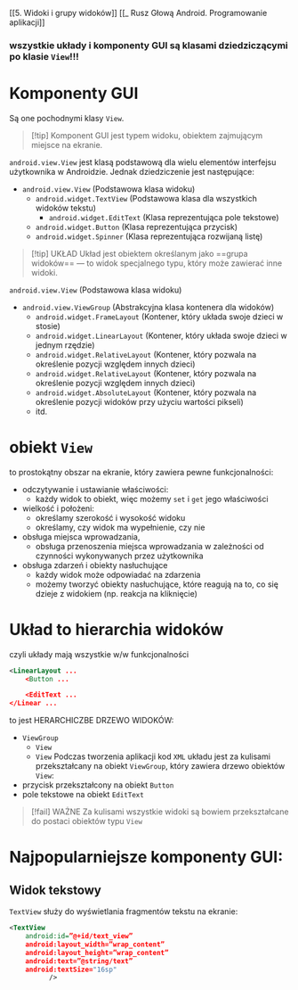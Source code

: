 [[5. Widoki i grupy widoków]]
[[_ Rusz Głową Android. Programowanie aplikacji]]

### wszystkie układy i komponenty GUI są klasami dziedziczącymi po klasie `View`!!!

# Komponenty GUI
Są one pochodnymi klasy `View`.

> [!tip] Komponent GUI 
> jest typem widoku, obiektem zajmującym miejsce na ekranie.

`android.view.View` jest klasą podstawową dla wielu elementów interfejsu użytkownika w Androidzie. Jednak dziedziczenie jest następujące:

- `android.view.View` (Podstawowa klasa widoku)
    - `android.widget.TextView` (Podstawowa klasa dla wszystkich widoków tekstu)
        - `android.widget.EditText` (Klasa reprezentująca pole tekstowe)
    - `android.widget.Button` (Klasa reprezentująca przycisk)
    - `android.widget.Spinner` (Klasa reprezentująca rozwijaną listę)

>[!tip] UKŁAD
>Układ jest obiektem określanym jako ==grupa widoków== — to widok specjalnego typu, który może zawierać inne widoki.

`android.view.View` (Podstawowa klasa widoku)

- `android.view.ViewGroup` (Abstrakcyjna klasa kontenera dla widoków)
    - `android.widget.FrameLayout` (Kontener, który układa swoje dzieci w stosie)
    - `android.widget.LinearLayout` (Kontener, który układa swoje dzieci w jednym rzędzie)
    - `android.widget.RelativeLayout` (Kontener, który pozwala na określenie pozycji względem innych dzieci)
    - `android.widget.RelativeLayout` (Kontener, który pozwala na określenie pozycji względem innych dzieci)
    - `android.widget.AbsoluteLayout` (Kontener, który pozwala na określenie pozycji widoków przy użyciu wartości pikseli)
    - itd.

# obiekt `View`
to prostokątny obszar na ekranie, który zawiera pewne funkcjonalności:
- odczytywanie i ustawianie właściwości:
	- każdy widok to obiekt, więc możemy `set` i `get` jego właściwości
- wielkość i położeni:
	- określamy szerokość i wysokość widoku
	- określamy, czy widok ma wypełnienie, czy nie
- obsługa miejsca wprowadzania,
	- obsługa przenoszenia miejsca wprowadzania w zależności od czynności wykonywanych przez użytkownika
- obsługa zdarzeń i obiekty nasłuchujące
	- każdy widok może odpowiadać na zdarzenia
	- możemy tworzyć obiekty nasłuchujące, które reagują na to, co się dzieje z widokiem (np. reakcja na kliknięcie)

# Układ to hierarchia widoków
czyli układy mają wszystkie w/w funkcjonalności

```xml
<LinearLayout ...
	<Button ...

	<EditText ...
</Linear ...
```
to jest HERARCHICZBE DRZEWO WIDOKÓW:
- `ViewGroup`
	- `View`
	- `View`
Podczas tworzenia aplikacji kod `XML` układu jest za kulisami przekształcany na obiekt `ViewGroup`, który zawiera drzewo obiektów `View`:
- przycisk przekształcony na obiekt `Button`
- pole tekstowe na obiekt `EditText`

>[!fail] WAŻNE
>Za kulisami wszystkie widoki są bowiem przekształcane do postaci obiektów typu `View`

# Najpopularniejsze komponenty GUI:
## Widok tekstowy
`TextView`
służy do wyświetlania fragmentów tekstu na ekranie:
```xml
<TextView 
	android:id=”@+id/text_view”
	android:layout_width=”wrap_content” 
	android:layout_height=”wrap_content” 
	android:text=”@string/text”
	android:textSize="16sp"
		  />
```








